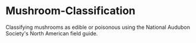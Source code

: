 # Mushroom-Classification
Classifying mushrooms as edible or poisonous using the National Audubon Society's North American field guide.
